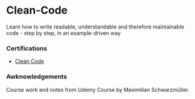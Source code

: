 # Clean-Code
Learn how to write readable, understandable and therefore maintainable code - step by step, in an example-driven way

### Certifications

- [Clean Code](https://nlb.udemy.com/certificate/UC-f232cf11-dd10-448b-b760-9186981b2725/)

### Awknowledgements

Course work and notes from Udemy Course by Maximilian Schwarzmüller.